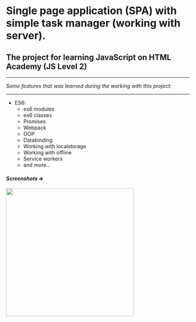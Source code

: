 # Single page application (SPA) with simple task manager (working with server).
## The project for learning JavaScript on HTML Academy (JS Level 2)

---

_Some features that was learned during the working with this project:_

---

* ES6:
    * es6 modules
    * es6 classes
    * Promises
    * Webpack
    * OOP
    * Databinding
    * Working with localstorage
    * Working with offline
    * Service workers
    * and more...

#### _Screenshots_ =>

<img width="350" src="https://user-images.githubusercontent.com/30692310/56885171-7567d380-6a74-11e9-8efd-49430d79d4f9.jpg">
